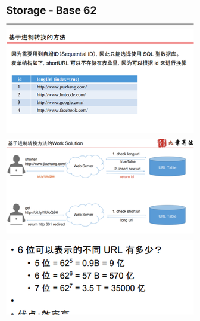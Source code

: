 # Storage - Base 62



---

![](../../media/TinyURL^MID-gen-TinyURL-Storage---Base-62-image1.png)



![](../../media/TinyURL^MID-gen-TinyURL-Storage---Base-62-image2.png)



![· 6 位 可 以 表 示 的 不 同 URL 有 多 少 ？ · 5 位 = 625 = 0 ． 9B = 9 亿 · 6 位 = 626 = 57 B = 570 亿 · 7 位 = 627 = 3 ． 5 T = 35000 亿 ](../../media/TinyURL^MID-gen-TinyURL-Storage---Base-62-image3.png)










